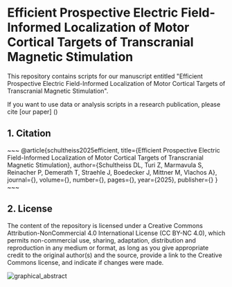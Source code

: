 # Efficient Prospective Electric Field-Informed Localization of Motor Cortical Targets of Transcranial Magnetic Stimulation

This repository contains scripts for our manuscript entitled "Efficient Prospective Electric Field-Informed Localization of Motor Cortical Targets of Transcranial Magnetic Stimulation".

If you want to use data or analysis scripts in a research publication,
please cite [our paper] (<add link here after publication>)

## 1. Citation
<add citation here after publication> 
~~~
@article{schultheiss2025efficient,
  title={Efficient Prospective Electric Field-Informed Localization of Motor Cortical Targets of Transcranial Magnetic Stimulation},
  author={Schultheiss DL,  Turi Z, Marmavula S, Reinacher P, Demerath T, Straehle J, Boedecker J, Mittner M, Vlachos A},
  journal={},
  volume={},
  number={},
  pages={},
  year={2025},
  publisher={}
}
~~~

## 2. License
The content of the repository is licensed under a Creative Commons Attribution-NonCommercial 4.0 International
License (CC BY-NC 4.0), which permits non-commercial use, sharing, adaptation, distribution and reproduction in any medium or format, as long as you give appropriate credit to the original author(s) and the source, provide a link to the Creative Commons license, and indicate if changes were made. 

![graphical_abstract](https://github.com/user-attachments/assets/dc820468-cf79-4ac1-8626-8ab302acb1e7)
